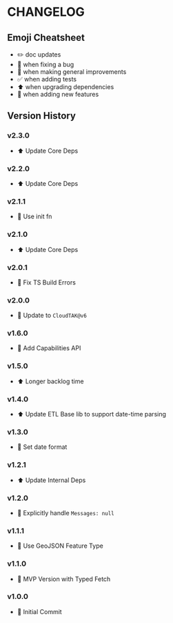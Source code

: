 # CHANGELOG

## Emoji Cheatsheet
- :pencil2: doc updates
- :bug: when fixing a bug
- :rocket: when making general improvements
- :white_check_mark: when adding tests
- :arrow_up: when upgrading dependencies
- :tada: when adding new features

## Version History

### v2.3.0

- :arrow_up: Update Core Deps

### v2.2.0

- :arrow_up: Update Core Deps

### v2.1.1

- :rocket: Use init fn

### v2.1.0

- :arrow_up: Update Core Deps

### v2.0.1

- :bug: Fix TS Build Errors

### v2.0.0

- :tada: Update to `CloudTAK@v6`

### v1.6.0

- :tada: Add Capabilities API

### v1.5.0

- :arrow_up: Longer backlog time

### v1.4.0

- :arrow_up: Update ETL Base lib to support date-time parsing

### v1.3.0

- :rocket: Set date format

### v1.2.1

- :arrow_up: Update Internal Deps

### v1.2.0

- :rocket: Explicitly handle `Messages: null`

### v1.1.1

- :bug: Use GeoJSON Feature Type

### v1.1.0

- :tada: MVP Version with Typed Fetch

### v1.0.0

- :tada: Initial Commit
